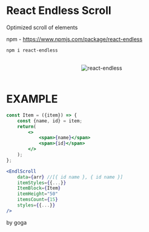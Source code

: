 <h1>React Endless Scroll</h1>

Optimized scroll of elements

npm - https://www.npmjs.com/package/react-endless

```
npm i react-endless
```

<br/>
<div style="text-align: center;">
	<img src="http://uncodegem.com/react-endless.gif" alt="react-endless"/>
</div>
<br/>

# EXAMPLE
```jsx
const Item = ({item}) => {
	const {name, id} = item;
	return(
		<>
			<span>{name}</span>
			<span>{id}</span>
		</>
	);
};

<EndlScroll
	data={arr} //[{ id name }, { id name }]
	itemStyles={{...}}
	ItemBlock={Item}
	itemHeight="50"
	itemsCount={15}
	styles={{...}}
/>
```

by goga

